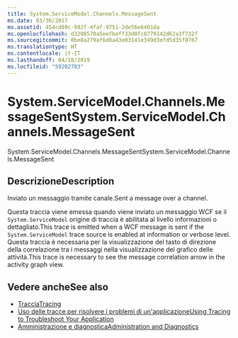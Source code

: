 ```yaml
---
title: System.ServiceModel.Channels.MessageSent
ms.date: 03/30/2017
ms.assetid: 454cd09c-992f-4faf-9751-2de56e6401da
ms.openlocfilehash: d3208570a5eefbeff33d0fc8779142d62a3f732f
ms.sourcegitcommit: 0be8a279af6d8a43e03141e349d3efd5d35f8767
ms.translationtype: HT
ms.contentlocale: it-IT
ms.lasthandoff: 04/18/2019
ms.locfileid: "59202703"
---
```

# <a name="systemservicemodelchannelsmessagesent"></a><span data-ttu-id="b6ce2-102">System.ServiceModel.Channels.MessageSent</span><span class="sxs-lookup"><span data-stu-id="b6ce2-102">System.ServiceModel.Channels.MessageSent</span></span>
<span data-ttu-id="b6ce2-103">System.ServiceModel.Channels.MessageSent</span><span class="sxs-lookup"><span data-stu-id="b6ce2-103">System.ServiceModel.Channels.MessageSent</span></span>  
  
## <a name="description"></a><span data-ttu-id="b6ce2-104">Descrizione</span><span class="sxs-lookup"><span data-stu-id="b6ce2-104">Description</span></span>  
 <span data-ttu-id="b6ce2-105">Inviato un messaggio tramite canale.</span><span class="sxs-lookup"><span data-stu-id="b6ce2-105">Sent a message over a channel.</span></span>  
  
 <span data-ttu-id="b6ce2-106">Questa traccia viene emessa quando viene inviato un messaggio WCF se il `System.ServiceModel` origine di traccia è abilitata al livello informazioni o dettagliato.</span><span class="sxs-lookup"><span data-stu-id="b6ce2-106">This trace is emitted when a WCF message is sent if the `System.ServiceModel` trace source is enabled at information or verbose level.</span></span> <span data-ttu-id="b6ce2-107">Questa traccia è necessaria per la visualizzazione del tasto di direzione della correlazione tra i messaggi nella visualizzazione del grafico delle attività.</span><span class="sxs-lookup"><span data-stu-id="b6ce2-107">This trace is necessary to see the message correlation arrow in the activity graph view.</span></span>  
  
## <a name="see-also"></a><span data-ttu-id="b6ce2-108">Vedere anche</span><span class="sxs-lookup"><span data-stu-id="b6ce2-108">See also</span></span>

- [<span data-ttu-id="b6ce2-109">Traccia</span><span class="sxs-lookup"><span data-stu-id="b6ce2-109">Tracing</span></span>](../../../../../docs/framework/wcf/diagnostics/tracing/index.md)
- [<span data-ttu-id="b6ce2-110">Uso delle tracce per risolvere i problemi di un'applicazione</span><span class="sxs-lookup"><span data-stu-id="b6ce2-110">Using Tracing to Troubleshoot Your Application</span></span>](../../../../../docs/framework/wcf/diagnostics/tracing/using-tracing-to-troubleshoot-your-application.md)
- [<span data-ttu-id="b6ce2-111">Amministrazione e diagnostica</span><span class="sxs-lookup"><span data-stu-id="b6ce2-111">Administration and Diagnostics</span></span>](../../../../../docs/framework/wcf/diagnostics/index.md)
